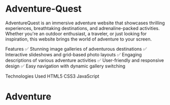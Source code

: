 # Adventure-Quest
AdventureQuest is an immersive adventure website that showcases thrilling experiences, breathtaking destinations, and adrenaline-packed activities. Whether you're an outdoor enthusiast, a traveler, or just looking for inspiration, this website brings the world of adventure to your screen.

Features
✅ Stunning image galleries of adventurous destinations
✅ Interactive slideshows and grid-based photo layouts
✅ Engaging descriptions of various adventure activities
✅ User-friendly and responsive design
✅ Easy navigation with dynamic gallery switching

Technologies Used
HTML5
CSS3
JavaScript
# Adventure
